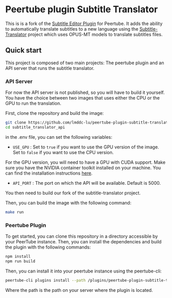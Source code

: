 # Peertube plugin Subtitle Translator


This is is a fork of the [Subtitle Editor Plugin](https://codeberg.org/herover/peertube-plugin-subtitle-editor/) for Peertube. It adds the ability to automatically translate subtitles to a new language using the [Subtitle-Translator](https://github.com/tdhm/subtitles-translator/) project which uses OPUS-MT models to translate subtitles files.

## Quick start

This project is composed of two main projects: The peertube plugin and an API server that runs the subtitle translator. 

### API Server

For now the API server is not published, so you will have to build it yourself. You have the choice between two images that uses either the CPU or the GPU to run the translation. 

First, clone the repository and build the image:

```bash
git clone https://github.com/lmddc-lu/peertube-plugin-subtitle-translator --recurse-submodules
cd subtitle_translator_api
```

in the .env file, you can set the following variables:

- `USE_GPU` : Set to `true` if you want to use the GPU version of the image. Set to `false` if you want to use the CPU version.

For the GPU version, you will need to have a GPU with CUDA support.
Make sure you have the NVIDIA container toolkit installed on your machine. You can find the installation instructions [here](https://docs.nvidia.com/datacenter/cloud-native/container-toolkit/install-guide.html).

- `API_PORT` : The port on which the API will be available. Default is 5000.

You then need to build our fork of the subtitle-translator project.


Then, you can build the image with the following command:

```bash
make run
```

### Peertube Plugin

To get started, you can clone this repository in a directory accessible by your PeerTube instance. Then, you can install the dependencies and build the plugin with the following commands:

```bash
npm install
npm run build
```

Then, you can install it into your peertube instance using the peertube-cli:

```bash
peertube-cli plugins install --path /plugins/peertube-plugin-subtitle-translator
```

Where the path is the path on your server where the plugin is located.

